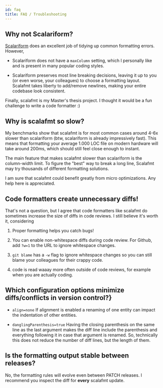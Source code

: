 ```yaml
---
id: faq
title: FAQ / Troubleshooting
---
```


## Why not Scalariform?

[Scalariform](http://scala-ide.org/scalariform/) does an excellent job of
tidying up common formatting errors. However,

* Scalariform does not have a `maxColumn` setting, which I personally like and
  is present in many popular coding styles.

* Scalariform preserves most line breaking decisions, leaving it up to you (or
  even worse, your colleagues) to choose a formatting layout. Scalafmt takes
  liberty to add/remove newlines, making your entire codebase look consistent.

Finally, scalafmt is my Master's thesis project. I thought it would be a fun
challenge to write a code formatter :)

## Why is scalafmt so slow?

My benchmarks show that scalafmt is for most common cases around 4-6x slower
than scalariform (btw, scalariform is already impressively fast). This means
that formatting your average 1.000 LOC file on modern hardware will take around
200ms, which should still feel close enough to instant.

The main feature that makes scalafmt slower than scalariform is the column-width
limit. To figure the "best" way to break a long line, Scalafmt may try thousands
of different formatting solutions.

I am sure that scalafmt could benefit greatly from micro optimizations. Any help
here is appreciated.

## Code formatters create unnecessary diffs!

That's not a question, but I agree that code formatters like scalafmt do
sometimes increase the size of diffs in code reviews. I still believe it's worth
it, considering

1.  Proper formatting helps you catch bugs!

2.  You can enable non-whitespace diffs during code review. For Github, add
    `?w=1` to the URL to ignore whitespace changes.

3.  `git blame` has a `-w` flag to ignore whitespace changes so you can still
    blame your colleagues for their crappy code.

4.  code is read waaay more often outside of code reviews, for example when you
    are actually coding.

## Which configuration options minimize diffs/conflicts in version control?}

* `align=none` If alignment is enabled a renaming of one entity can impact the
  indentation of other entities.

* `danglingParenthesis=true` Having the closing parenthesis on the same line as
  the last argument makes the diff line include the parenthesis and everything
  following it in case that argument is renamed. So, technically this does not
  reduce the number of diff lines, but the length of them.

## Is the formatting output stable between releases?

No, the formatting rules will evolve even between PATCH releases. I recommend
you inspect the diff for **every** scalafmt update.
